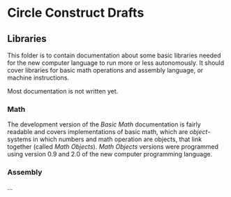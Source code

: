 ﻿Circle Construct Drafts
=======================


Libraries
---------

This folder is to contain documentation about some basic libraries needed for the new computer language to run more or less autonomously. It should cover libraries for basic math operations and assembly language, or machine instructions.

Most documentation is not written yet.

### Math

The development version of the *Basic Math* documentation is fairly readable and covers implementations of basic math, which are *object*-systems in which numbers and math operation are objects, that link together (called *Math Objects*). *Math Objects* versions were programmed using version 0.9 and 2.0 of the new computer programming language.

### Assembly

…

